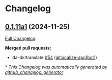 # Changelog

## [0.1.11a1](https://github.com/OpenVoiceOS/ovos-skill-ddg/tree/0.1.11a1) (2024-11-25)

[Full Changelog](https://github.com/OpenVoiceOS/ovos-skill-ddg/compare/0.1.10...0.1.11a1)

**Merged pull requests:**

- da-dk/translate [\#54](https://github.com/OpenVoiceOS/ovos-skill-ddg/pull/54) ([gitlocalize-app[bot]](https://github.com/apps/gitlocalize-app))



\* *This Changelog was automatically generated by [github_changelog_generator](https://github.com/github-changelog-generator/github-changelog-generator)*
